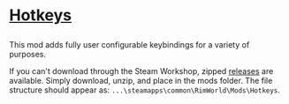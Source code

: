 # [Hotkeys](https://steamcommunity.com/sharedfiles/filedetails/?id=1546677282)</p>

This mod adds fully user configurable keybindings for a variety of purposes.

If you can't download through the Steam Workshop, zipped [releases]() are available.  Simply download, unzip, and place in the mods folder.  The file structure should appear as: `...\steamapps\common\RimWorld\Mods\Hotkeys`.
